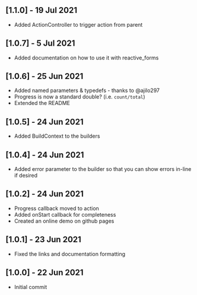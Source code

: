 ## [1.1.0] - 19 Jul 2021
* Added ActionController to trigger action from parent

## [1.0.7] - 5 Jul 2021
* Added documentation on how to use it with reactive_forms

## [1.0.6] - 25 Jun 2021

* Added named parameters & typedefs - thanks to @ajilo297
* Progress is now a standard double? (i.e. `count/total`)
* Extended the README

## [1.0.5] - 24 Jun 2021

* Added BuildContext to the builders

## [1.0.4] - 24 Jun 2021

* Added error parameter to the builder so that you can show errors in-line if desired

## [1.0.2] - 24 Jun 2021

* Progress callback moved to action
* Added onStart callback for completeness
* Created an online demo on github pages

## [1.0.1] - 23 Jun 2021

* Fixed the links and documentation formatting

## [1.0.0] - 22 Jun 2021

* Initial commit
